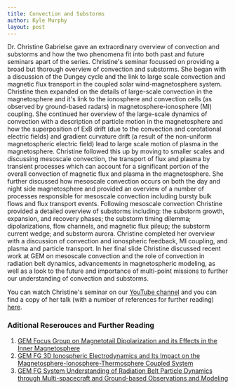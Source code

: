```yaml
---
title: Convection and Substorms
author: Kyle Murphy
layout: post
---
```


Dr. Christine Gabrielse gave an extraordinary overview of convection and substorms and how the two phenomena fit into both past and future seminars apart of the series. Christine's seminar focussed on providing a broad but thorough overview of convection and substorms. She began with a discussion of the Dungey cycle and the link to large scale convection and magnetic flux transport in the coupled solar wind-magnetosphere system. Christine then expanded on the details of large-scale convection in the magnetosphere and it's link to the ionosphere and convection cells (as observed by ground-based radars) in magnetosphere-ionosphere (MI) coupling. She continued her overview of the large-scale dynamics of convection with a description of particle motion in the magnetosphere and how the superposition of ExB drift (due to the convection and corotational electric fields) and gradient curvature drift (a result of the non-uniform magnetospheric electric field) lead to large scale motion of plasma in the magnetosphere. Christine followed this up by moving to smaller scales and discussing mesoscale convection, the transport of flux and plasma by transient processes which can account for a significant portion of the overall convection of magnetic flux and plasma in the magnetosphere. She further discussed how mesoscale convection occurs on both the day and night side magnetosphere and provided an overview of a number of processes responsible for mesoscale convection including bursty bulk flows and flux transport events. Following mesoscale convection Christine provided a detailed overview of substorms including: the substorm growth, expansion, and recovery phases; the substorm timing dilemma; dipolarizations, flow channels, and magnetic flux pileup; the substorm current wedge; and substorm aurora. Christine completed her overview with a discussion of convection and ionospheric feedback, MI coupling, and plasma and particle transport. In her final slide Christine discussed recent work at GEM on mesoscale convection and the role of convection in radiation belt dynamics, advancements in magnetospheric modeling, as well as a look to the future and importance of multi-point missions to further our understanding of convection and substorms. 

You can watch Christine's seminar on our [YouTube channel][1] and you can find a copy of her talk (with a number of references for further reading) [here][2].

### Aditional Reserouces and Further Reading
1. [GEM Focus Group on Magnetotail Dipolarization and its Effects in the Inner Magnetosphere][3] 
1. [GEM FG 3D Ionospheric Electrodynamics and Its Impact on the Magnetosphere-Ionosphere-Thermosphere Coupled System][4]
1. [GEM FG System Understanding of Radiation Belt Particle Dynamics through Multi-spacecraft and Ground-based Observations and Modeling][5]



[1]:https://www.youtube.com/channel/UCNlOK9mCmI3V111EHQRCuEQ
[2]:https://github.com/MSOLSS/MagSeminars/blob/master/presentations/2020-08-24_Convection_and_Substorms_Christine.pdf
[3]:https://gem.epss.ucla.edu/mediawiki/index.php/FG:_Magnetotail_Dipolarization_and_Its_Effects_on_the_Inner_Magnetosphere
[4]:https://gem.epss.ucla.edu/mediawiki/index.php/FG:_3D_Ionospheric_Electrodynamics_and_Its_Impact_on_the_Magnetosphere-Ionosphere-Thermosphere_Coupled_System
[5]:https://gem.epss.ucla.edu/mediawiki/index.php/FG:_System_Understanding_of_Radiation_Belt_Particle_Dynamics_through_Multi-spacecraft_and_Ground-based_Observations_and_Modeling